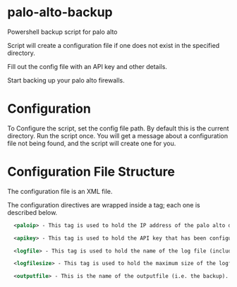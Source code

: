 # palo-alto-backup
Powershell backup script for palo alto

Script will create a configuration file if one does not exist in the specified directory.

Fill out the config file with an API key and other details.

Start backing up your palo alto firewalls.

# Configuration
To Configure the script, set the config file path. By default this is the current directory.
Run the script once.
You will get a message about a configuration file not being found, and the script will create one for you.

# Configuration File Structure
The configuration file is an XML file.

The configuration directives are wrapped inside a <config> tag; each one is described below.
```xml
  <paloip> - This tag is used to hold the IP address of the palo alto device to be backed up.

  <apikey> - This tag is used to hold the API key that has been configured on the palo alto device.

  <logfile> - This tag is used to hold the name of the log file (including path) for example: c:\logfile.log

  <logfilesize> - This tag is used to hold the maximum size of the logfile. The logfile will be checked and rolled when it reaches this size. Note that the check only occurs once each time the script is run.

  <outputfile> - This is the name of the outputfile (i.e. the backup). It should contain the path, like the logfile. For example: c:\backup.xml
```
